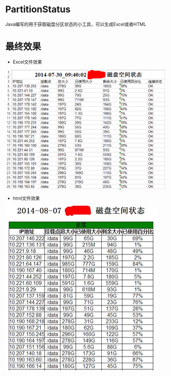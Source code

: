 PartitionStatus
===============

Java编写的用于获取磁盘分区状态的小工具，可以生成Excel或者HTML


最终效果
===============

* Excel文件效果

![Excel](/demo/excel_demo.png)



* html文件效果

![html](/demo/html_demo.jpg)
